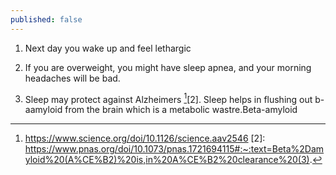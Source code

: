```yaml
---
published: false
---
```

  
  1.  Next day you wake up and feel lethargic
  
  2.  If you are overweight, you might have sleep apnea, and your morning headaches will be bad. 
  
  3. Sleep may protect against Alzheimers [^alzhemirs][2]. Sleep helps in flushing out  b-aamyloid from the brain which is a metabolic wastre.Beta-amyloid 
  
  [^alzhemirs]: https://www.science.org/doi/10.1126/science.aav2546
  [2]: https://www.pnas.org/doi/10.1073/pnas.1721694115#:~:text=Beta%2Damyloid%20(A%CE%B2)%20is,in%20A%CE%B2%20clearance%20(3).